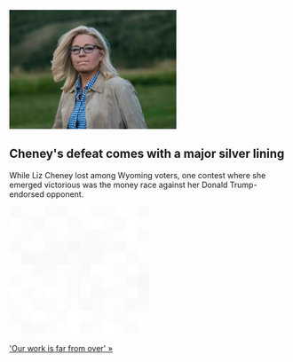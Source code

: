
![Cheney's defeat comes with a major silver lining](./20220819115719.png)
## Cheney's defeat comes with a major silver lining

While Liz Cheney lost among Wyoming voters, one contest where she emerged victorious was the money race against her Donald Trump-endorsed opponent.

![pic](../square_bg.png)

['Our work is far from over' »](https://www.yahoo.com/finance/news/liz-cheney-is-already-raising-money-for-her-next-effort-191415830.html)
